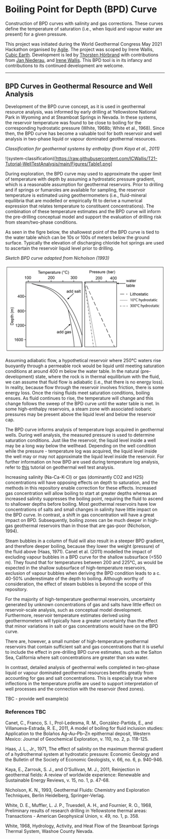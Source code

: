 # Boiling Point for Depth (BPD) Curve

Construction of BPD curves with salinity and gas corrections. These curves define the temperature of saturation (i.e., when liquid and vapour water are present) for a given pressure.

This project was initiated during the World Geothermal Congress May 2021 Hackathon organised by [Agile](https://agilescientific.com/). The project was scoped by Irene Wallis, [Cubic Earth](https://www.cubicearth.nz/). Development is led by [Thorsten Hörbrand](https://github.com/thoerbr) with contributions from [Jan Niederau](https://github.com/Japhiolite), and [Irene Wallis](https://github.com/ICWallis). This BPD tool is in its infancy and contributions to its continued development are welcome. 

***
## BPD Curves in Geothermal Resource and Well Analysis

Development of the BPD curve concept, as it is used in geothermal resource analysis, was informed by early drilling at Yellowstone National Park in Wyoming and at Steamboat Springs in Nevada. In these systems, the reservoir temperature was found to be close to boiling for the corresponding hydrostatic pressure (White, 1968b; White et al., 1968). Since then, the BPD curve has become a valuable tool for both reservoir and well analysis in two-phase liquid or vapour dominated geothermal resources. 

_Classification for geothermal systems by enthalpy (from Kaya et al., 2011)_

!(system-classification)[https://raw.githubusercontent.com/ICWallis/T21-Tutorial-WellTestAnalysis/main/Figures/Table1.png]

During exploration, the BPD curve may used to approximate the upper limit of temperature with depth by assuming a hydrostatic pressure gradient, which is a reasonable assumption for geothermal reservoirs. Prior to drilling and if springs or fumaroles are available for sampling, the reservoir temperature is estimated using geothermometers (i.e., fluid-mineral equilibria that are modelled or empirically fit to derive a numerical expression that relates temperature to constituent concentrations). The combination of these temperature estimates and the BPD curve will inform the pre-drilling conceptual model and support the evaluation of drilling risk from steam/two-phase conditions. 

As seen in the figre below, the shallowest point of the BPD curve is tied to the water table which can be 10s or 100s of meters below the ground surface. Typically the elevation of discharging chloride hot springs are used to ascertain the reservoir liquid level prior to drilling.

_Sketch BPD curve adapted from Nicholson (1993)_

![BPD-Curve-Concept](https://github.com/Geothermal-Fluids/bpd_curve/blob/main/bpd_concept.png)

Assuming adiabatic flow, a hypothetical reservoir where 250°C waters rise buoyantly through a permeable rock would be liquid until meeting saturation conditions at around 400 m below the water table. In the natural (pre-development) state, where the rock is in thermal equilibrium with the fluid, we can assume that fluid flow is adiabatic (i.e., that there is no energy loss). In reality, because flow through the reservoir involves friction, there is some energy loss. Once the rising fluids meet saturation conditions, boiling ensues. As fluid continues to rise, the temperature will change and this change follows the sweep of the BPD curve until the water table is met. In some high-enthalpy reservoirs, a steam zone with associated isobaric pressures may be present above the liquid level and below the reservoir cap.  

The BPD curve informs analysis of temperature logs acquired in geothermal wells. During well analysis, the measured pressure is used to determine saturation conditions. Just like the reservoir, the liquid level inside a well may be a long way below the wellhead. Depending on the well condition while the pressure - temperature log was acquired, the liquid level inside the well may or may not approximate the liquid level inside the reservoir. For further information on how BPD are used during temperature log analysis, refer to [this](https://github.com/ICWallis/T21-Tutorial-WellTestAnalysis) tutorial on geothermal well test analysis. 

Increasing salinity (Na-Ca-K-Cl) or gas (dominantly CO2 and H2S) concentrations will have opposing effects on depth to saturation, and the methods in this repository enable correction for these effects. Increased gas concentration will allow boiling to start at greater depths whereas an increased salinity suppresses the boiling point, requiring the fluid to ascend to shallower depths before boiling. Most geothermal reservoirs have low concentrations of salts and small changes in salinity have little impact on the BPD curve. In contrast, a shift in gas concentration will have a great impact on BPD. Subsequently, boiling zones can be much deeper in high-gas geothermal reservoirs than in those that are gas-poor (Nicholson, 1994). 

Steam bubbles in a column of fluid will also result in a steeper BPD gradient, and therefore deeper boiling, because they lower the weight (pressure) of the fluid above (Haas, 1971). Canet et al. (2011) modelled the impact of excluding vapour bubbles in a BPD curve for the shallow subsurface (<550 m). They found that for temperatures between 200 and 225°C, as would be expected in the shallow subsurface of high-temperature reservoirs, exclusion of vapour bubbles when deriving the BPD condition leads to a c. 40-50% underestimate of the depth to boiling. Although worthy of consideration, the effect of steam bubbles is beyond the scope of this repository.

For the majority of high-temperature geothermal reservoirs, uncertainty generated by unknown concentrations of gas and salts have little effect on reservoir-scale analysis, such as conceptual model development. Furthermore, reservoir temperature estimates derived using geothermometers will typically have a greater uncertainty than the effect that minor variations in salt or gas concentrations would have on the BPD curve.  

There are, however, a small number of high-temperature geothermal reservoirs that contain sufficient salt and gas concentrations that it is useful to include the effect in pre-drilling BPD curve estimates, such as the Salton Sea, California where salt concentrations are greater than sea water.

In contrast, detailed analysis of geothermal wells completed in two-phase liquid or vapour dominated geothermal resources benefits greatly from accounting for gas and salt concentrations. This is especially true where inflections in the temperature profile are used to support interpretation of well processes and the connection with the reservoir (feed zones).  

TBC - provide well example(s)

### References TBC

Canet, C., Franco, S. I., Prol-Ledesma, R. M., González-Partida, E., and Villanueva-Estrada, R. E., 2011, A model of boiling for fluid inclusion studies: Application to the Bolaños Ag–Au–Pb–Zn epithermal deposit, Western Mexico: Journal of Geochemical Exploration, v. 110, no. 2, p. 118-125.

Haas, J. L., Jr., 1971, The effect of salinity on the maximum thermal gradient of a hydrothermal system at hydrostatic pressure: Economic Geology and the Bulletin of the Society of Economic Geologists, v. 66, no. 6, p. 940-946.

Kaya, E., Zarrouk, S. J., and O'Sullivan, M. J., 2011, Reinjection in geothermal fields: A review of worldwide experience: Renewable and Sustainable Energy Reviews, v. 15, no. 1, p. 47-68.

Nicholson, K. N., 1993, Geothermal Fluids: Chemistry and Exploration Techniques, Berlin Heidelberg, Springer-Verlag.

White, D. E., Muffler, L. J. P., Truesdell, A. H., and Fournier, R. O., 1968, Preliminary results of research drilling in Yellowstone thermal areas: Transactions - American Geophysical Union, v. 49, no. 1, p. 358.

White, 1968, Hydrology, Activity, and Heat Flow of the Steamboat Springs Thermal System, Washoe County Nevada.


